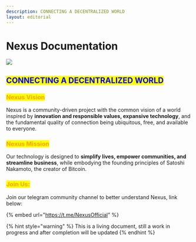 ```yaml
---
description: CONNECTING A DECENTRALIZED WORLD
layout: editorial
---
```


# Nexus Documentation

![](https://files.gitbook.com/v0/b/gitbook-x-prod.appspot.com/o/spaces%2FC3z0QMfACp3YahCLQM07%2Fuploads%2F8ETFsG3IfBcLwR1tv6SL%2Fblue%20logo?alt=media)

## <mark style="color:green;">​</mark><mark style="color:blue;">CONNECTING A DECENTRALIZED WORLD</mark>

### <mark style="color:orange;">Nexus Vision</mark>

Nexus is a community-driven project with the common vision of a world inspired by **innovation and responsible values, expansive technology**, and the fundamental quality of connection being ubiquitous, free, and available to everyone.

### <mark style="color:orange;">Nexus Mission</mark>

Our technology is designed to **simplify lives, empower communities, and streamline business**, while embodying the founding principles of Satoshi Nakamoto, the creator of Bitcoin.

### <mark style="color:orange;">Join Us:</mark>

Join our telegram community channel to better understand Nexus, link below:

{% embed url="https://t.me/NexusOfficial" %}

{% hint style="warning" %}
This is a living document, still a work in progress and after completion will be updated
{% endhint %}
